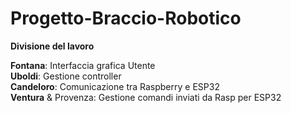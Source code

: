 # Progetto-Braccio-Robotico

**Divisione del lavoro**

**Fontana**: Interfaccia grafica Utente  
**Uboldi**: Gestione controller  
**Candeloro**: Comunicazione tra Raspberry e ESP32  
**Ventura** & Provenza: Gestione comandi inviati da Rasp per ESP32  

